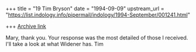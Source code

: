 +++
title = "19 Tim Bryson"
date = "1994-09-09"
upstream_url = "https://list.indology.info/pipermail/indology/1994-September/001241.html"

+++
[Archive link](https://list.indology.info/pipermail/indology/1994-September/001241.html)

Mary, thank you.  Your response was the most detailed of those I
received.  I'll take a look at what Widener has.  Tim





